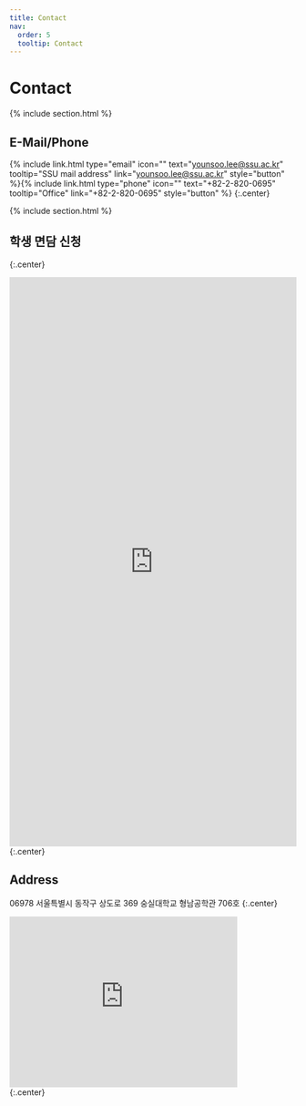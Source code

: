 ```yaml
---
title: Contact
nav:
  order: 5
  tooltip: Contact
---
```


# <i class="fas fa-mail-bulk"></i>Contact

<!-- Our lab is part of the [Dept. of Industrial and Information Systems Engineering](https://iise.ssu.ac.kr/) at [Soongsil University](https://ssu.ac.kr/). -->


{% include section.html %}
<!-- <i class="fas fa-envelope"></i> -->
<!-- <i class="fas  fa-phone"></i> -->
<!-- <i class="fas  fa-map-marker"></i> -->
## E-Mail/Phone
{%
  include link.html
  type="email"
  icon=""
  text="younsoo.lee@ssu.ac.kr"
  tooltip="SSU mail address"
  link="younsoo.lee@ssu.ac.kr"
  style="button"
%}{%
  include link.html
  type="phone"
  icon=""
  text="+82-2-820-0695"
  tooltip="Office"
  link="+82-2-820-0695"
  style="button"
%}
{:.center}

{% include section.html %}

## 학생 면담 신청
{:.center}
<iframe src="https://younsoo.youcanbook.me/?noframe=true&skipHeaderFooter=true" id="ycbmiframeyounsoo" style="width:100%;height:1000px;border:0px;background-color:transparent;" frameborder="0" allowtransparency="true"></iframe><script>window.addEventListener && window.addEventListener("message", function(event){if (event.origin === "https://younsoo.youcanbook.me"){document.getElementById("ycbmiframeyounsoo").style.height = event.data + "px";}}, false);</script>
{:.center}

## Address
06978 서울특별시 동작구 상도로 369 숭실대학교 형남공학관 706호
{:.center}
<div class="map-responsive">
<iframe src="https://www.google.com/maps/embed?pb=!1m18!1m12!1m3!1d3165.5029345808284!2d126.9543794448724!3d37.49605461151172!2m3!1f0!2f0!3f0!3m2!1i1024!2i768!4f13.1!3m3!1m2!1s0x357ca1d5d79ac14d%3A0x5d3e049ea01af70e!2z7Iit7Iuk64yA7ZWZ6rWQIO2YleuCqOqzte2Vmeq0gA!5e0!3m2!1sko!2skr!4v1744089969600!5m2!1sko!2skr" width="400" height="300" style="border:0;" allowfullscreen="" loading="lazy" referrerpolicy="no-referrer-when-downgrade"></iframe>
</div>
{:.center}

